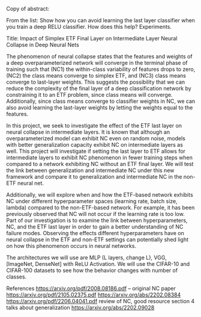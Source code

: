 Copy of abstract:


From the list: Show how you can avoid learning the last layer classifier when you train a deep RELU classifier. How does this help? Experiments.
 
 
Title: Impact of Simplex ETF Final Layer on Intermediate Layer Neural Collapse in Deep Neural Nets

The phenomenon of neural collapse states that the features and weights of a deep overparameterized network will converge in the terminal phase of training such that (NC1) the within-class variability of features drops to zero, (NC2) the class means converge to simplex ETF, and (NC3) class means converge to last-layer weights. This suggests the possibility that we can reduce the complexity of the final layer of a deep classification network by constraining it to an ETF problem, since class means will converge. Additionally, since class means converge to classifier weights in NC, we can also avoid learning the last-layer weights by letting the weights equal to the features.
 
In this project, we seek to investigate the effect of the ETF last layer on neural collapse in intermediate layers. It is known that although an overparameterized model can exhibit NC even on random noise, models with better generalization capacity exhibit NC on intermediate layers as well. This project will investigate if setting the last layer to ETF allows for intermediate layers to exhibit NC phenomenon in fewer training steps when compared to a network exhibiting NC without an ETF final layer. We will test the link between generalization and intermediate NC under this new framework and compare it to generalization and intermediate NC in the non-ETF neural net.
 
Additionally, we will explore when and how the ETF-based network exhibits NC under different hyperparameter spaces (learning rate, batch size, lambda) compared to the non-ETF-based network. For example, it has been previously observed that NC will not occur if the learning rate is too low. Part of our investigation is to examine the link between hyperparameters, NC, and the ETF last layer in order to gain a better understanding of NC failure modes. Observing the effects different hyperparameters have on neural collapse in the ETF and non-ETF settings can potentially shed light on how this phenomenon occurs in neural networks.
 
The architectures we will use are MLP (L layers, change L), VGG, [ImageNet, DenseNet] with ReLU Activation. We will use the CIFAR-10 and CIFAR-100 datasets to see how the behavior changes with number of classes. 
 
References
https://arxiv.org/pdf/2008.08186.pdf – original NC paper
https://arxiv.org/pdf/2105.02375.pdf
https://arxiv.org/abs/2202.08384
https://arxiv.org/pdf/2206.04041.pdf 
review of NC, good resource
section 4 talks about generalization
https://arxiv.org/abs/2202.09028